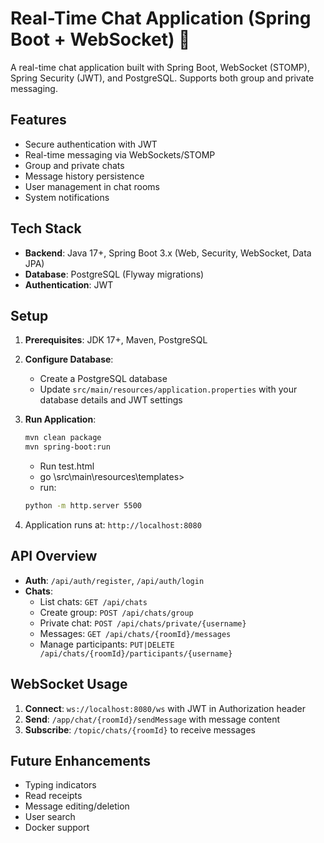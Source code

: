# Real-Time Chat Application (Spring Boot + WebSocket) 🚀

A real-time chat application built with Spring Boot, WebSocket (STOMP), Spring Security (JWT), and PostgreSQL. Supports both group and private messaging.

## Features

- Secure authentication with JWT
- Real-time messaging via WebSockets/STOMP
- Group and private chats
- Message history persistence
- User management in chat rooms
- System notifications

## Tech Stack

- **Backend**: Java 17+, Spring Boot 3.x (Web, Security, WebSocket, Data JPA)
- **Database**: PostgreSQL (Flyway migrations)
- **Authentication**: JWT

## Setup

1. **Prerequisites**: JDK 17+, Maven, PostgreSQL

2. **Configure Database**:
    - Create a PostgreSQL database
    - Update `src/main/resources/application.properties` with your database details and JWT settings

3. **Run Application**:
   ```bash
   mvn clean package
   mvn spring-boot:run
   ```
   - Run test.html
   - go \src\main\resources\templates>
   - run:
   ```bash
   python -m http.server 5500
   ```

4. Application runs at: `http://localhost:8080`

## API Overview

- **Auth**: `/api/auth/register`, `/api/auth/login`
- **Chats**:
    - List chats: `GET /api/chats`
    - Create group: `POST /api/chats/group`
    - Private chat: `POST /api/chats/private/{username}`
    - Messages: `GET /api/chats/{roomId}/messages`
    - Manage participants: `PUT|DELETE /api/chats/{roomId}/participants/{username}`

## WebSocket Usage

1. **Connect**: `ws://localhost:8080/ws` with JWT in Authorization header
2. **Send**: `/app/chat/{roomId}/sendMessage` with message content
3. **Subscribe**: `/topic/chats/{roomId}` to receive messages

## Future Enhancements

- Typing indicators
- Read receipts
- Message editing/deletion
- User search
- Docker support